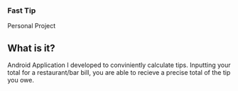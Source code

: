 ### Fast Tip
Personal Project

## What is it?
Android Application I developed to conviniently calculate tips. Inputting your total for a restaurant/bar bill, you are able to recieve a precise total of the tip you owe.


